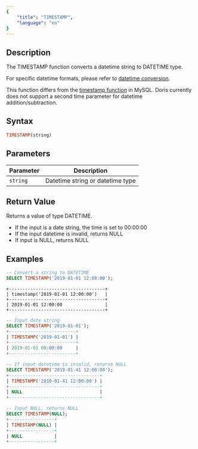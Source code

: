 ```yaml
---
{
    "title": "TIMESTAMP",
    "language": "en"
}
---
```


## Description

The TIMESTAMP function converts a datetime string to DATETIME type.

For specific datetime formats, please refer to [datetime conversion](../../../../../docs/sql-manual/basic-element/sql-data-types/conversion/datetime-conversion).

This function differs from the [timestamp function](https://dev.mysql.com/doc/refman/8.4/en/date-and-time-functions.html#function_timestamp) in MySQL. Doris currently does not support a second time parameter for datetime addition/subtraction.

## Syntax

```sql
TIMESTAMP(string)
```

## Parameters

| Parameter | Description                                           |
|-----------|-------------------------------------------------------|
| `string`  | Datetime string or datetime type                      |

## Return Value

Returns a value of type DATETIME.

- If the input is a date string, the time is set to 00:00:00
- If the input datetime is invalid, returns NULL
- If input is NULL, returns NULL

## Examples

```sql
-- Convert a string to DATETIME
SELECT TIMESTAMP('2019-01-01 12:00:00');
```

```text
+------------------------------------+
| timestamp('2019-01-01 12:00:00')   |
+------------------------------------+
| 2019-01-01 12:00:00                |
+------------------------------------+
```

```sql
-- Input date string
SELECT TIMESTAMP('2019-01-01');
+-------------------------+
| TIMESTAMP('2019-01-01') |
+-------------------------+
| 2019-01-01 00:00:00     |
+-------------------------+
```

```sql
-- If input datetime is invalid, returns NULL
SELECT TIMESTAMP('2019-01-41 12:00:00');
+----------------------------------+
| TIMESTAMP('2019-01-41 12:00:00') |
+----------------------------------+
| NULL                             |
+----------------------------------+

-- Input NULL, returns NULL
SELECT TIMESTAMP(NULL);
+-----------------+
| TIMESTAMP(NULL) |
+-----------------+
| NULL            |
+-----------------+
```
